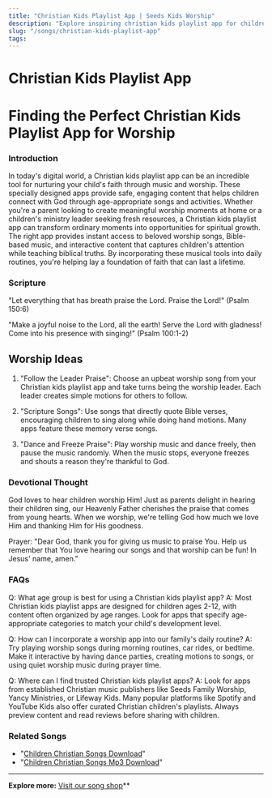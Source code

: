 ```yaml
---
title: "Christian Kids Playlist App | Seeds Kids Worship"
description: "Explore inspiring christian kids playlist app for children's worship and faith development. Biblical music resources for families and ministry."
slug: "/songs/christian-kids-playlist-app"
tags:
---
```


# Christian Kids Playlist App

# Finding the Perfect Christian Kids Playlist App for Worship

### Introduction
In today's digital world, a Christian kids playlist app can be an incredible tool for nurturing your child's faith through music and worship. These specially designed apps provide safe, engaging content that helps children connect with God through age-appropriate songs and activities. Whether you're a parent looking to create meaningful worship moments at home or a children's ministry leader seeking fresh resources, a Christian kids playlist app can transform ordinary moments into opportunities for spiritual growth. The right app provides instant access to beloved worship songs, Bible-based music, and interactive content that captures children's attention while teaching biblical truths. By incorporating these musical tools into daily routines, you're helping lay a foundation of faith that can last a lifetime.

### Scripture
"Let everything that has breath praise the Lord. Praise the Lord!" (Psalm 150:6)

"Make a joyful noise to the Lord, all the earth! Serve the Lord with gladness! Come into his presence with singing!" (Psalm 100:1-2)

## Worship Ideas
1. "Follow the Leader Praise": Choose an upbeat worship song from your Christian kids playlist app and take turns being the worship leader. Each leader creates simple motions for others to follow.

2. "Scripture Songs": Use songs that directly quote Bible verses, encouraging children to sing along while doing hand motions. Many apps feature these memory verse songs.

3. "Dance and Freeze Praise": Play worship music and dance freely, then pause the music randomly. When the music stops, everyone freezes and shouts a reason they're thankful to God.

### Devotional Thought
God loves to hear children worship Him! Just as parents delight in hearing their children sing, our Heavenly Father cherishes the praise that comes from young hearts. When we worship, we're telling God how much we love Him and thanking Him for His goodness.

Prayer: "Dear God, thank you for giving us music to praise You. Help us remember that You love hearing our songs and that worship can be fun! In Jesus' name, amen."

### FAQs
Q: What age group is best for using a Christian kids playlist app?
A: Most Christian kids playlist apps are designed for children ages 2-12, with content often organized by age ranges. Look for apps that specify age-appropriate categories to match your child's development level.

Q: How can I incorporate a worship app into our family's daily routine?
A: Try playing worship songs during morning routines, car rides, or bedtime. Make it interactive by having dance parties, creating motions to songs, or using quiet worship music during prayer time.

Q: Where can I find trusted Christian kids playlist apps?
A: Look for apps from established Christian music publishers like Seeds Family Worship, Yancy Ministries, or Lifeway Kids. Many popular platforms like Spotify and YouTube Kids also offer curated Christian children's playlists. Always preview content and read reviews before sharing with children.

### Related Songs

- "[Children Christian Songs Download](/songs/children-christian-songs-download/)"
- "[Children Christian Songs Mp3 Download](/songs/children-christian-songs-mp3-download/)"

---

**Explore more:** [Visit our song shop](https://seedskidsworship.com/shop)**

<!-- Schema Markup -->
<script type="application/ld+json">
{
  "@context": "https://schema.org",
  "@type": "MusicRecording",
  "name": "Christian Kids Playlist App",
  "byArtist": {
    "@type": "MusicGroup",
    "name": "Seeds Kids Worship"
  },
  "isFamilyFriendly": true,
  "url": "https://seedskidsworship.com/songs/christian-kids-playlist-app/"
}
</script>